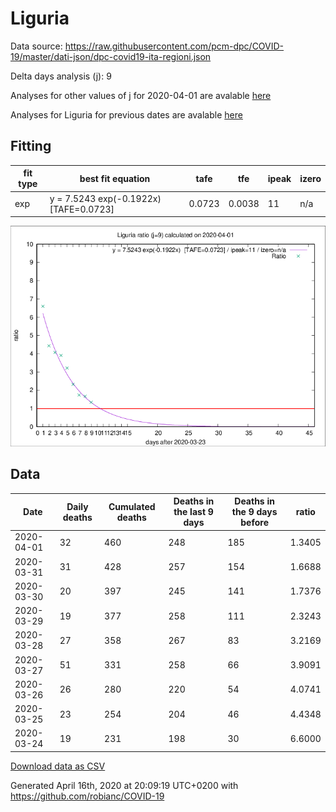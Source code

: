 # Liguria

Data source: https://raw.githubusercontent.com/pcm-dpc/COVID-19/master/dati-json/dpc-covid19-ita-regioni.json

Delta days analysis (j): 9

Analyses for other values of j for 2020-04-01 are avalable [here](../2020-04-01/README.md)

Analyses for Liguria for previous dates are avalable [here](../README.md)

## Fitting 
|fit type|best fit equation|tafe|tfe|ipeak|izero|
|-------|-----|--------|------|---|---|
|exp|y = 7.5243 exp(-0.1922x)  [TAFE=0.0723]|0.0723|0.0038|11|n/a|

![Plot](COVID-19_liguria_j9_2020-04-01.png)

## Data
|Date|Daily deaths|Cumulated deaths|Deaths in the last 9 days|Deaths in the 9 days before|ratio|
|----|----------|-----------|-------|--------------------|-----|
|2020-04-01|32|460|248|185|1.3405|
|2020-03-31|31|428|257|154|1.6688|
|2020-03-30|20|397|245|141|1.7376|
|2020-03-29|19|377|258|111|2.3243|
|2020-03-28|27|358|267|83|3.2169|
|2020-03-27|51|331|258|66|3.9091|
|2020-03-26|26|280|220|54|4.0741|
|2020-03-25|23|254|204|46|4.4348|
|2020-03-24|19|231|198|30|6.6000|

[Download data as CSV](COVID-19_liguria_j9_2020-04-01.csv)

Generated April 16th, 2020 at 20:09:19 UTC+0200 with https://github.com/robianc/COVID-19
